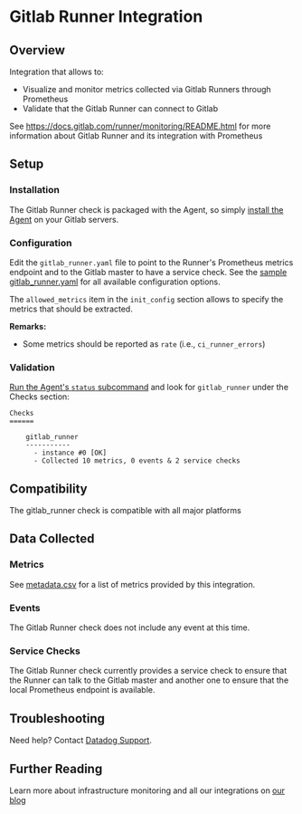 # Gitlab Runner Integration

## Overview

Integration that allows to:

* Visualize and monitor metrics collected via Gitlab Runners through Prometheus
* Validate that the Gitlab Runner can connect to Gitlab

See https://docs.gitlab.com/runner/monitoring/README.html for
more information about Gitlab Runner and its integration with Prometheus

## Setup
### Installation

The Gitlab Runner check is packaged with the Agent, so simply [install the Agent][1] on your Gitlab servers.

### Configuration

Edit the `gitlab_runner.yaml` file to point to the Runner's Prometheus metrics endpoint and to the Gitlab master to have a service check.
See the [sample gitlab_runner.yaml][2] for all available configuration options.

The `allowed_metrics` item in the `init_config` section allows to specify the metrics that should be extracted.

**Remarks:**

 - Some metrics should be reported as `rate` (i.e., `ci_runner_errors`)


### Validation

[Run the Agent's `status` subcommand][3] and look for `gitlab_runner` under the Checks section:

    Checks
    ======

        gitlab_runner
        -----------
          - instance #0 [OK]
          - Collected 10 metrics, 0 events & 2 service checks

## Compatibility

The gitlab_runner check is compatible with all major platforms

## Data Collected
### Metrics
See [metadata.csv][4] for a list of metrics provided by this integration.

### Events
The Gitlab Runner check does not include any event at this time.

### Service Checks
The Gitlab Runner check currently provides a service check to ensure that the Runner can talk to the Gitlab master and another one to ensure that the
local Prometheus endpoint is available.

## Troubleshooting
Need help? Contact [Datadog Support][5].

## Further Reading
Learn more about infrastructure monitoring and all our integrations on [our blog][6]


[1]: https://app.datadoghq.com/account/settings#agent
[2]: https://github.com/DataDog/integrations-core/blob/master/gitlab_runner/conf.yaml.example
[3]: https://docs.datadoghq.com/agent/faq/agent-commands/#agent-status-and-information
[4]: https://github.com/DataDog/integrations-core/blob/master/gitlab_runner/metadata.csv
[5]: http://docs.datadoghq.com/help/
[6]: https://www.datadoghq.com/blog/
